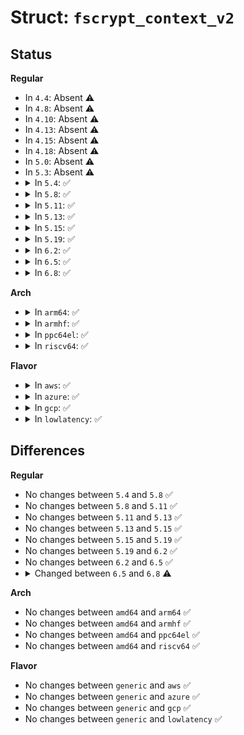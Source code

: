 # Struct: <code>fscrypt_context_v2</code>

## Status
<b>Regular</b>
<ul>
<li>
In <code>4.4</code>: Absent ⚠️
</li>
<li>
In <code>4.8</code>: Absent ⚠️
</li>
<li>
In <code>4.10</code>: Absent ⚠️
</li>
<li>
In <code>4.13</code>: Absent ⚠️
</li>
<li>
In <code>4.15</code>: Absent ⚠️
</li>
<li>
In <code>4.18</code>: Absent ⚠️
</li>
<li>
In <code>5.0</code>: Absent ⚠️
</li>
<li>
In <code>5.3</code>: Absent ⚠️
</li>
<li>
<details>
<summary>In <code>5.4</code>: ✅</summary>

```c
struct fscrypt_context_v2 {
    u8 version;
    u8 contents_encryption_mode;
    u8 filenames_encryption_mode;
    u8 flags;
    u8 __reserved[4];
    u8 master_key_identifier[16];
    u8 nonce[16];
};
```
</details>
</li>
<li>
<details>
<summary>In <code>5.8</code>: ✅</summary>

```c
struct fscrypt_context_v2 {
    u8 version;
    u8 contents_encryption_mode;
    u8 filenames_encryption_mode;
    u8 flags;
    u8 __reserved[4];
    u8 master_key_identifier[16];
    u8 nonce[16];
};
```
</details>
</li>
<li>
<details>
<summary>In <code>5.11</code>: ✅</summary>

```c
struct fscrypt_context_v2 {
    u8 version;
    u8 contents_encryption_mode;
    u8 filenames_encryption_mode;
    u8 flags;
    u8 __reserved[4];
    u8 master_key_identifier[16];
    u8 nonce[16];
};
```
</details>
</li>
<li>
<details>
<summary>In <code>5.13</code>: ✅</summary>

```c
struct fscrypt_context_v2 {
    u8 version;
    u8 contents_encryption_mode;
    u8 filenames_encryption_mode;
    u8 flags;
    u8 __reserved[4];
    u8 master_key_identifier[16];
    u8 nonce[16];
};
```
</details>
</li>
<li>
<details>
<summary>In <code>5.15</code>: ✅</summary>

```c
struct fscrypt_context_v2 {
    u8 version;
    u8 contents_encryption_mode;
    u8 filenames_encryption_mode;
    u8 flags;
    u8 __reserved[4];
    u8 master_key_identifier[16];
    u8 nonce[16];
};
```
</details>
</li>
<li>
<details>
<summary>In <code>5.19</code>: ✅</summary>

```c
struct fscrypt_context_v2 {
    u8 version;
    u8 contents_encryption_mode;
    u8 filenames_encryption_mode;
    u8 flags;
    u8 __reserved[4];
    u8 master_key_identifier[16];
    u8 nonce[16];
};
```
</details>
</li>
<li>
<details>
<summary>In <code>6.2</code>: ✅</summary>

```c
struct fscrypt_context_v2 {
    u8 version;
    u8 contents_encryption_mode;
    u8 filenames_encryption_mode;
    u8 flags;
    u8 __reserved[4];
    u8 master_key_identifier[16];
    u8 nonce[16];
};
```
</details>
</li>
<li>
<details>
<summary>In <code>6.5</code>: ✅</summary>

```c
struct fscrypt_context_v2 {
    u8 version;
    u8 contents_encryption_mode;
    u8 filenames_encryption_mode;
    u8 flags;
    u8 __reserved[4];
    u8 master_key_identifier[16];
    u8 nonce[16];
};
```
</details>
</li>
<li>
<details>
<summary>In <code>6.8</code>: ✅</summary>

```c
struct fscrypt_context_v2 {
    u8 version;
    u8 contents_encryption_mode;
    u8 filenames_encryption_mode;
    u8 flags;
    u8 log2_data_unit_size;
    u8 __reserved[3];
    u8 master_key_identifier[16];
    u8 nonce[16];
};
```
</details>
</li>
</ul>
<b>Arch</b>
<ul>
<li>
<details>
<summary>In <code>arm64</code>: ✅</summary>

```c
struct fscrypt_context_v2 {
    u8 version;
    u8 contents_encryption_mode;
    u8 filenames_encryption_mode;
    u8 flags;
    u8 __reserved[4];
    u8 master_key_identifier[16];
    u8 nonce[16];
};
```
</details>
</li>
<li>
<details>
<summary>In <code>armhf</code>: ✅</summary>

```c
struct fscrypt_context_v2 {
    u8 version;
    u8 contents_encryption_mode;
    u8 filenames_encryption_mode;
    u8 flags;
    u8 __reserved[4];
    u8 master_key_identifier[16];
    u8 nonce[16];
};
```
</details>
</li>
<li>
<details>
<summary>In <code>ppc64el</code>: ✅</summary>

```c
struct fscrypt_context_v2 {
    u8 version;
    u8 contents_encryption_mode;
    u8 filenames_encryption_mode;
    u8 flags;
    u8 __reserved[4];
    u8 master_key_identifier[16];
    u8 nonce[16];
};
```
</details>
</li>
<li>
<details>
<summary>In <code>riscv64</code>: ✅</summary>

```c
struct fscrypt_context_v2 {
    u8 version;
    u8 contents_encryption_mode;
    u8 filenames_encryption_mode;
    u8 flags;
    u8 __reserved[4];
    u8 master_key_identifier[16];
    u8 nonce[16];
};
```
</details>
</li>
</ul>
<b>Flavor</b>
<ul>
<li>
<details>
<summary>In <code>aws</code>: ✅</summary>

```c
struct fscrypt_context_v2 {
    u8 version;
    u8 contents_encryption_mode;
    u8 filenames_encryption_mode;
    u8 flags;
    u8 __reserved[4];
    u8 master_key_identifier[16];
    u8 nonce[16];
};
```
</details>
</li>
<li>
<details>
<summary>In <code>azure</code>: ✅</summary>

```c
struct fscrypt_context_v2 {
    u8 version;
    u8 contents_encryption_mode;
    u8 filenames_encryption_mode;
    u8 flags;
    u8 __reserved[4];
    u8 master_key_identifier[16];
    u8 nonce[16];
};
```
</details>
</li>
<li>
<details>
<summary>In <code>gcp</code>: ✅</summary>

```c
struct fscrypt_context_v2 {
    u8 version;
    u8 contents_encryption_mode;
    u8 filenames_encryption_mode;
    u8 flags;
    u8 __reserved[4];
    u8 master_key_identifier[16];
    u8 nonce[16];
};
```
</details>
</li>
<li>
<details>
<summary>In <code>lowlatency</code>: ✅</summary>

```c
struct fscrypt_context_v2 {
    u8 version;
    u8 contents_encryption_mode;
    u8 filenames_encryption_mode;
    u8 flags;
    u8 __reserved[4];
    u8 master_key_identifier[16];
    u8 nonce[16];
};
```
</details>
</li>
</ul>

## Differences
<b>Regular</b>
<ul>
<li>
No changes between <code>5.4</code> and <code>5.8</code> ✅
</li>
<li>
No changes between <code>5.8</code> and <code>5.11</code> ✅
</li>
<li>
No changes between <code>5.11</code> and <code>5.13</code> ✅
</li>
<li>
No changes between <code>5.13</code> and <code>5.15</code> ✅
</li>
<li>
No changes between <code>5.15</code> and <code>5.19</code> ✅
</li>
<li>
No changes between <code>5.19</code> and <code>6.2</code> ✅
</li>
<li>
No changes between <code>6.2</code> and <code>6.5</code> ✅
</li>
<li>
<details>
<summary>Changed between <code>6.5</code> and <code>6.8</code> ⚠️</summary>
<ul>
<li>
<b>Field added. </b>
<code>u8 log2_data_unit_size</code>
</li>
<li>
<b>Field type changed. </b>
<code>u8 __reserved[4]</code> ➡️ <code>u8 __reserved[3]</code>
</li>
</ul>
</details>
</li>
</ul>
<b>Arch</b>
<ul>
<li>
No changes between <code>amd64</code> and <code>arm64</code> ✅
</li>
<li>
No changes between <code>amd64</code> and <code>armhf</code> ✅
</li>
<li>
No changes between <code>amd64</code> and <code>ppc64el</code> ✅
</li>
<li>
No changes between <code>amd64</code> and <code>riscv64</code> ✅
</li>
</ul>
<b>Flavor</b>
<ul>
<li>
No changes between <code>generic</code> and <code>aws</code> ✅
</li>
<li>
No changes between <code>generic</code> and <code>azure</code> ✅
</li>
<li>
No changes between <code>generic</code> and <code>gcp</code> ✅
</li>
<li>
No changes between <code>generic</code> and <code>lowlatency</code> ✅
</li>
</ul>
